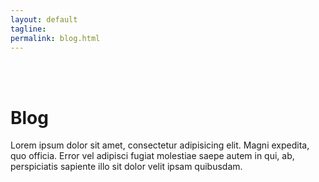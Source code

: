 ```yaml
---
layout: default
tagline:
permalink: blog.html
---
```

<br><br>

# Blog

Lorem ipsum dolor sit amet, consectetur adipisicing elit. Magni expedita, quo officia. Error vel adipisci fugiat molestiae saepe autem in qui, ab, perspiciatis sapiente illo sit dolor velit ipsam quibusdam.